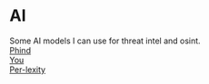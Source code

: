 # AI
Some AI models I can use for threat intel and osint. \
[Phind](https://www.phind.com/search?home=true) \
[You](https://you.com) \
[Per-lexity](https://www.perplexity.ai) 
